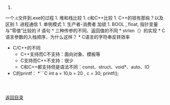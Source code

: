 1. 
一个.c文件到.exe的过程
1. 
堆和栈比较
1. 
c和C++比较
1. 
C++的锁有那些？以及区别
1. 
进程通信
1. 
单例模式
1. 
生产者-消费者  加锁
1. 
BOOL , float, 指针变量 与“零值”比较的 if 语句
* 
三种传参的不同、返回值的不同
* 
strlen（）的实现
* 
C语言参数的入栈顺序，为什么这样？
* 
C语言的字符串反转效率
* C/C++的不同
  * C++支持而C不支持：面向对象、模板等
  * C支持而C++不支持：很少
  * C和C++都支持但是语法不同：const、struct、void*、auto、IO
* C的printf：
  *```C
  int a = 10,b = 20 , c = 30;
  printf();
  ```



[返回目录](README.md)